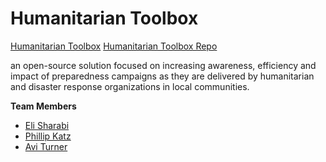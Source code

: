 # Humanitarian Toolbox  #

[Humanitarian Toolbox](http://www.htbox.org/)
[Humanitarian Toolbox Repo](https://github.com/htbox/)

an open-source solution focused on increasing awareness, 
efficiency and impact of preparedness campaigns as they are delivered by humanitarian and disaster response organizations in local communities.


**Team Members**
- [Eli Sharabi](https://github.com/Elisj52)
- [Phillip Katz](https://github.com/PhillipKatz)
- [Avi Turner](https://github.com/turner11)
